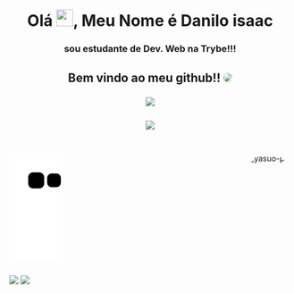 <h1 align="center">Olá <img src="https://raw.githubusercontent.com/MartinHeinz/MartinHeinz/master/wave.gif" width="30px" height="30px">, Meu Nome é Danilo isaac</h1>

<h3 align="center">sou estudante de Dev. Web na Trybe!!!</h3>

### <div titulo ></div>

<h2 align='center'>Bem vindo ao meu github!! <img height="27" style="border-radius:50px";
src='https://user-images.githubusercontent.com/104208100/179366326-d87b1ab4-174a-4304-acb8-52d2ccc03ac3.png'></
h2>  

### <div bemvindo ></div>

<div align="center">
  <a href="https://github.com/Daniloisaac">
  <img height="165em" src="https://github-readme-stats.vercel.app/api?username=Daniloisaac&show_icons=true&count_private=true&theme=dark&include_all_commits=true&count_private=true&theme=react&hide_border=true&bg_color=0d1117"/></a>
  
### <div painel ></div>

  <img height="165em" src="https://github-readme-stats.vercel.app/api/top-langs/?username=Daniloisaac&layout=compact&langs_count=7&theme=dark_private=true&layout=compact&theme=react&hide_border=true&bg_color=0D1117"/>
</div>
<div style="display: inline_block"><br>
 
### <div linguas ></div>

  <img align="right" alt="yasuo-pic" height="150" style="border-radius:50px;" src="https://c.tenor.com/fgQOn7jbs_AAAAAC/yasuo.gif(https://c.tenor.com/fgQOn7jbs_AAAAAC/yasuo.gif))">
</div>

###

   ![Snake animation](https://github.com/Daniloisaac/Daniloisaac/blob/output/github-contribution-grid-snake.svg)

###
  <a href = "mailto:daniloisaac942@gmail.com"><img src="https://img.shields.io/badge/-Gmail-%23333?style=for-the-badge&logo=gmail&logoColor=white" target="_blank"></a>
  <a href="https://www.linkedin.com/in/danilo-isaac-0034b1238/" target="_blank"><img src="https://img.shields.io/badge/-LinkedIn-%230077B5?style=for-the-badge&logo=linkedin&logoColor=white" target="_blank"></a> 
 
 
</div>

